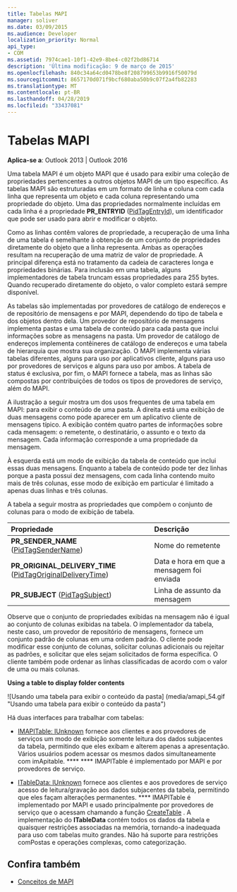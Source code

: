 ```yaml
---
title: Tabelas MAPI
manager: soliver
ms.date: 03/09/2015
ms.audience: Developer
localization_priority: Normal
api_type:
- COM
ms.assetid: 7974cae1-10f1-42e9-8be4-c02f2bd86714
description: 'Última modificação: 9 de março de 2015'
ms.openlocfilehash: 840c34a64cd0478be8f208799653b9916f50079d
ms.sourcegitcommit: 8657170d071f9bcf680aba50b9c07f2a4fb82283
ms.translationtype: MT
ms.contentlocale: pt-BR
ms.lasthandoff: 04/28/2019
ms.locfileid: "33437081"
---
```

# <a name="mapi-tables"></a>Tabelas MAPI
  
**Aplica-se a**: Outlook 2013 | Outlook 2016 
  
Uma tabela MAPI é um objeto MAPI que é usado para exibir uma coleção de propriedades pertencentes a outros objetos MAPI de um tipo específico. As tabelas MAPI são estruturadas em um formato de linha e coluna com cada linha que representa um objeto e cada coluna representando uma propriedade do objeto. Uma das propriedades normalmente incluídas em cada linha é a propriedade **PR_ENTRYID** ([PidTagEntryId](pidtagentryid-canonical-property.md)), um identificador que pode ser usado para abrir e modificar o objeto. 
  
Como as linhas contêm valores de propriedade, a recuperação de uma linha de uma tabela é semelhante à obtenção de um conjunto de propriedades diretamente do objeto que a linha representa. Ambas as operações resultam na recuperação de uma matriz de valor de propriedade. A principal diferença está no tratamento da cadeia de caracteres longa e propriedades binárias. Para inclusão em uma tabela, alguns implementadores de tabela truncam essas propriedades para 255 bytes. Quando recuperado diretamente do objeto, o valor completo estará sempre disponível.
  
As tabelas são implementadas por provedores de catálogo de endereços e de repositório de mensagens e por MAPI, dependendo do tipo de tabela e dos objetos dentro dela. Um provedor de repositório de mensagens implementa pastas e uma tabela de conteúdo para cada pasta que inclui informações sobre as mensagens na pasta. Um provedor de catálogo de endereços implementa contêineres de catálogo de endereços e uma tabela de hierarquia que mostra sua organização. O MAPI implementa várias tabelas diferentes, alguns para uso por aplicativos cliente, alguns para uso por provedores de serviços e alguns para uso por ambos. A tabela de status é exclusiva, por fim, o MAPI fornece a tabela, mas as linhas são compostas por contribuições de todos os tipos de provedores de serviço, além do MAPI. 
  
A ilustração a seguir mostra um dos usos frequentes de uma tabela em MAPI: para exibir o conteúdo de uma pasta. À direita está uma exibição de duas mensagens como pode aparecer em um aplicativo cliente de mensagens típico. A exibição contém quatro partes de informações sobre cada mensagem: o remetente, o destinatário, o assunto e o texto da mensagem. Cada informação corresponde a uma propriedade da mensagem.
  
À esquerda está um modo de exibição da tabela de conteúdo que inclui essas duas mensagens. Enquanto a tabela de conteúdo pode ter dez linhas porque a pasta possui dez mensagens, com cada linha contendo muito mais de três colunas, esse modo de exibição em particular é limitado a apenas duas linhas e três colunas.
  
A tabela a seguir mostra as propriedades que compõem o conjunto de colunas para o modo de exibição de tabela.
  
|**Propriedade**|**Descrição**|
|:-----|:-----|
|**PR_SENDER_NAME** ([PidTagSenderName](pidtagsendername-canonical-property.md))  <br/> |Nome do remetente  <br/> |
|**PR_ORIGINAL_DELIVERY_TIME** ([PidTagOriginalDeliveryTime](pidtagoriginaldeliverytime-canonical-property.md))  <br/> |Data e hora em que a mensagem foi enviada  <br/> |
|**PR_SUBJECT** ([PidTagSubject](pidtagsubject-canonical-property.md))  <br/> |Linha de assunto da mensagem  <br/> |
   
Observe que o conjunto de propriedades exibidas na mensagem não é igual ao conjunto de colunas exibidas na tabela. O implementador da tabela, neste caso, um provedor de repositório de mensagens, fornece um conjunto padrão de colunas em uma ordem padrão. O cliente pode modificar esse conjunto de colunas, solicitar colunas adicionais ou rejeitar as padrões, e solicitar que eles sejam solicitados de forma específica. O cliente também pode ordenar as linhas classificadas de acordo com o valor de uma ou mais colunas.
  
**Using a table to display folder contents**
  
![Usando uma tabela para exibir o conteúdo da pasta] (media/amapi_54.gif "Usando uma tabela para exibir o conteúdo da pasta")
  
Há duas interfaces para trabalhar com tabelas:
  
- [IMAPITable: IUnknown](imapitableiunknown.md) fornece aos clientes e aos provedores de serviços um modo de exibição somente leitura dos dados subjacentes da tabela, permitindo que eles exibam e alterem apenas a apresentação. Vários usuários podem acessar os mesmos dados simultaneamente com imApitable. **** **** IMAPITable é implementado por MAPI e por provedores de serviço. 
    
- [ITableData: IUnknown](itabledataiunknown.md) fornece aos clientes e aos provedores de serviço acesso de leitura/gravação aos dados subjacentes da tabela, permitindo que eles façam alterações permanentes. **** IMAPITable é implementado por MAPI e usado principalmente por provedores de serviço que o acessam chamando a função [CreateTable](createtable.md) . A implementação do **ITableData** contém todos os dados da tabela e quaisquer restrições associadas na memória, tornando-a inadequada para uso com tabelas muito grandes. Não há suporte para restrições comPostas e operações complexas, como categorização. 
    
## <a name="see-also"></a>Confira também

- [Conceitos de MAPI](mapi-concepts.md)

